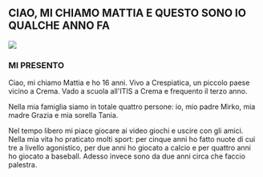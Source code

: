 ## CIAO, MI CHIAMO MATTIA E QUESTO SONO IO QUALCHE ANNO FA

<img src="1582998609125.jpg">

### MI PRESENTO

Ciao, mi chiamo Mattia e ho 16 anni. Vivo a Crespiatica, un piccolo paese vicino a Crema. Vado a scuola all'ITIS a Crema e frequento il terzo anno.

Nella mia famiglia siamo in totale quattro persone: io, mio padre Mirko, mia madre Grazia e mia sorella Tania.

Nel tempo libero mi piace giocare ai video giochi e uscire con gli amici. Nella mia vita ho praticato molti sport: per cinque anni ho fatto nuote di cui tre a livello agonistico, per due anni ho giocato a calcio e per quattro anni ho giocato a baseball. Adesso invece sono da due anni circa che faccio palestra. 
